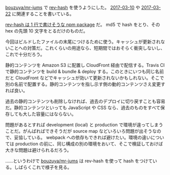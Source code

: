 [bouzuya/mr-jums][] で [rev-hash][npm:rev-hash] を使うようにした。 [2017-03-10][] や [2017-03-22][] に関連することを書いている。

[rev-hash は 1 行で書けそうな npm package](https://github.com/sindresorhus/rev-hash/blob/6a9e4a83dec51c82964e9117949b8eb504ed25c1/index.js) だ。 md5 で hash をとり、その hex の先頭 10 文字をとるだけのものだ。

今回はビルドしたファイルの末尾につけるために使う。キャッシュが更新されないことへの対策だ。これくらいの用途なら、短期間ではおそらく衝突しないし、これで十分だろう。

静的コンテンツを Amazon S3 に配置し CloudFront 経由で配信する。Travis CI で静的コンテンツを build & bundle & deploy する。このときにいつも同じ名前だと CloudFront などでキャッシュが効いて更新されないかもしれない。そこで別の名前で配置する。静的コンテンツを指し示す側の動的コンテンツさえ変更すれば良い。

過去の静的コンテンツも削除しなければ、過去のデプロイに切り戻すことも容易だ。静的コンテンツといっても JavaScript や CSS なら、過去のものをすべて保存しても大した容量にはならない。

問題があるとすれば development (local) と production で環境が違ってしまうことだ。がんばればできそうだが source map などいろいろ問題が出そうなので、妥協している。 webpack への依存もできれば避けたい。環境の違いについては production の前に、同じ構成の別の環境をおいて、そこで検証しておけば大きな問題は避けられるだろう。

……というわけで [bouzuya/mr-jums][] は rev-hash を使って hash をつけている。しばらくこれで様子を見る。

[bouzuya/mr-jums]: https://github.com/bouzuya/mr-jums
[2017-03-22]: https://blog.bouzuya.net/2017/03/22/
[npm:rev-hash]: https://www.npmjs.com/package/rev-hash
[2017-03-10]: https://blog.bouzuya.net/2017/03/10/

